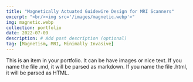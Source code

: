 ```yaml
---
title: "Magnetically Actuated Guidewire Design for MRI Scanners"
excerpt: "<br/><img src='/images/magnetic.webp'>"
img: magnetic.webp
collection: portfolio
date: 2022-07-09
description: # Add post description (optional)
tag: [Magnetism, MRI, Minimally Invasive]
---
```


This is an item in your portfolio. It can be have images or nice text. If you name the file .md, it will be parsed as markdown. If you name the file .html, it will be parsed as HTML.
